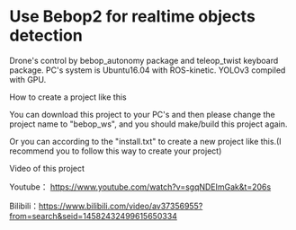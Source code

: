 # Use Bebop2 for realtime objects detection
Drone's control by bebop_autonomy package and teleop_twist keyboard package. PC's system is Ubuntu16.04 with ROS-kinetic. YOLOv3 compiled with GPU.

How to create a project like this 

You can download this project to your PC's and then please change the project name to "bebop_ws", and you should make/build this project again.

Or you can according to the "install.txt" to create a new project like this.(I recommend you to follow this way to create your project) 
 

Video of this project

Youtube： https://www.youtube.com/watch?v=sgqNDEImGak&t=206s

Bilibili：https://www.bilibili.com/video/av37356955?from=search&seid=14582432499615650334
